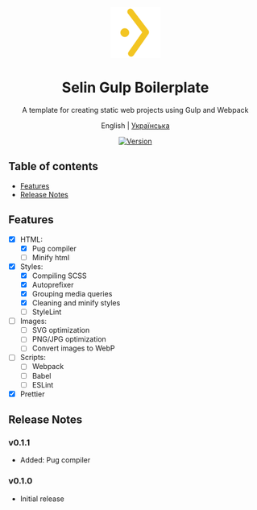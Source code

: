 <div align="center"><img src="./logo.svg" alt="SelinCodes logo" width="100" />

# Selin Gulp Boilerplate

A template for creating static web projects using Gulp and Webpack

English | [Українська](/readme-ua.md)

[![Version](https://img.shields.io/badge/Version-0.1.1-blue.svg)](https://github.com/selincodes/)

</div>

## Table of contents

- [Features](#features)
- [Release Notes](#release-notes)

## Features

- [x] HTML:
  - [x] Pug compiler
  - [ ] Minify html
- [x] Styles:
  - [x] Compiling SCSS
  - [x] Autoprefixer
  - [x] Grouping media queries
  - [x] Cleaning and minify styles
  - [ ] StyleLint
- [ ] Images:
  - [ ] SVG optimization
  - [ ] PNG/JPG optimization
  - [ ] Convert images to WebP
- [ ] Scripts:
  - [ ] Webpack
  - [ ] Babel
  - [ ] ESLint
- [x] Prettier

## Release Notes

### v0.1.1

- Added: Pug compiler

### v0.1.0

- Initial release
